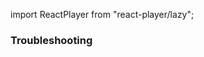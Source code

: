 import ReactPlayer from "react-player/lazy";

### Troubleshooting

<div className="player-wrapper">
	<ReactPlayer
		className="react-player"
		url="https://www.youtube.com/watch?v=OPPBz5QeMp4"
		width="100%"
		height="100%"
	/>
</div>
